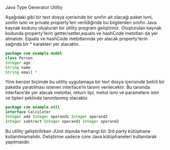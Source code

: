 Java Type Generator Utility


Aşağıdaki gibi bir text dosya içerisinde bir sınıfın ait olacağı paket ismi, sınıfın ismi ve private property’leri verildiğinde bu bilgilerden sınıfın Java kaynak kodunu oluşturan bir utility program geliştiriniz. Oluşturulan kaynak kodunda  property’lerin getter/setter,equals ve hashCode metotları da yer almalıdır. Equals ve hashCode metotlarında yer alacak property’lerin sağında bir * karakteri yer alacaktır.

```java
package com.example.model
class Person
Integer age
String name
String email *
```

Yine benzer biçimde bu utility uygulamaya bir text dosya içerisinde belirli bir pakette yaratılması istenen interface’in tanımı verilecektir. Bu tanımda interface’de yer alacak metotlar, return tipi, metot ismi ve parametere isim ve tipleri şeklinde tanımlanmış olacaktır.

```java
package com.example.util
interface Calculator
Integer add Integer operand1 Integer operand2
Integer subtract Integer operand1 Integer operand2
```

Bu utility geliştirilirken JUnit dışında herhangi bir 3rd party kütüphane kullanılmamalıdır. Geliştirme sadece core Java kütüphaneleri kullanılarak yapılmalıdır.
